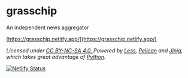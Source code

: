 # grasschip
An independent news aggregator

[https://grasschip.netlify.app/](https://grasschip.netlify.app/)

<address>
	Licensed under
	<a rel="license" href="https://creativecommons.org/licenses/by-nc-sa/4.0">CC BY-NC-SA 4.0. </a>				 
	Powered by <a href="http://lesscss.org">Less</a>,
	<a href="http://getpelican.com/">Pelican</a>
	and <a href="https://jinja.palletsprojects.com/en/2.11.x/">Jinja</a>,
	which takes great advantage of <a href="http://python.org">Python</a>.
</address>


[![Netlify Status](https://api.netlify.com/api/v1/badges/5f2df82e-7fd4-4e04-9fe6-4e6784b5c056/deploy-status)](https://app.netlify.com/sites/grasschip/deploys)
